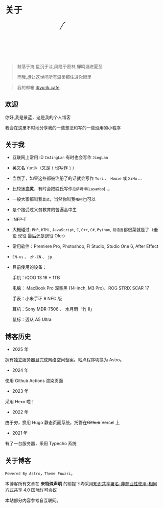 # 关于

<div style="padding-bottom:3rem; text-align:center">
<svg xmlns="http://www.w3.org/2000/svg" width="50%" height="50%" viewBox="0 0 174 51">
        <style>
            @keyframes draw {
                to {
                    stroke-dashoffset: 0;
                }
            }
        </style>
        <foreignObject width="100%" height="100%">
        <div xmlns="http://www.w3.org/1999/xhtml" style="display: flex; align-items: center; height: 100%; justify-content: center;"><div style="display: inline-flex; align-items: center; margin: 0 -12px 0 2px;"><svg style="display: inline-block; width: 35px; height: 100%;"  xmlns="http://www.w3.org/2000/svg" fill="none" viewBox="0 0 35 51" height="51" width="35"><path stroke-dasharray="162" stroke-dashoffset="162" style="animation: draw 0.81s 0s forwards;" stroke="#000000" fill="none" stroke-linecap="round" stroke-linejoin="round" d="M16.8032 1.3594C12.7184 0.602171 -1.69718 28.9308 2.30381 28.3593C6.30481 27.7879 33.8032 2.8594 33.8032 2.8594C14.0741 30.0733 5.30273 48.8594 8.80324 49.8594C12.3037 50.8594 30.3027 19.8594 6.80324 39.8594"></path></svg></div><div style="display: inline-flex; align-items: center; margin: 0 -4.5px 0 0;"><svg style="display: inline-block; width: 13px; height: 100%;"  xmlns="http://www.w3.org/2000/svg" fill="none" viewBox="0 0 13 51" height="51" width="13"><path stroke-dasharray="28" stroke-dashoffset="28" style="animation: draw 0.14s 0.81s forwards;" stroke="#000000" fill="none" stroke-linecap="round" stroke-linejoin="round" d="M4.02467 23.277C3.02512 22.8065 0.89338 26.614 1.20215 28.0439C1.51091 29.4737 7.5177 23.0864 7.5177 23.0864C7.5177 23.0864 4.71947 27.0005 5.80301 28.3576C6.96087 28.8941 10.5935 24.8364 11.7727 24.2932"></path></svg></div><div style="display: inline-flex; align-items: center; margin: 0 -3px 0 -1px;"><svg style="display: inline-block; width: 13px; height: 100%;"  xmlns="http://www.w3.org/2000/svg" fill="none" viewBox="0 0 13 51" height="51" width="13"><path stroke-dasharray="24" stroke-dashoffset="24" style="animation: draw 0.12s 0.9500000000000001s forwards;" stroke="#000000" fill="none" stroke-linecap="round" stroke-linejoin="round" d="M4.04688 23.3381L1.02539 30.1005C7.1047 22.5828 11.8527 19.8132 11.2412 24.1654"></path></svg></div><div style="display: inline-flex; align-items: center; margin: 0 -3.5px 0 0;"><svg style="display: inline-block; width: 9px; height: 100%;"  xmlns="http://www.w3.org/2000/svg" fill="none" viewBox="0 0 9 51" height="51" width="9"><path stroke-dasharray="16" stroke-dashoffset="16" style="animation: draw 0.08s 1.07s forwards;" stroke="#000000" fill="none" stroke-linecap="round" stroke-linejoin="round" d="M3.7548 22.9229C2.60207 23.529 -0.752212 29.5295 1.61166 28.7618C3.97553 27.994 5.61205 25.8726 7.67374 24.721"></path></svg></div><div style="display: inline-flex; align-items: center; margin: 0 -6.5px 0 0;"><svg style="display: inline-block; width: 17px; height: 100%;"  xmlns="http://www.w3.org/2000/svg" fill="none" viewBox="0 0 17 51" height="51" width="17"><path stroke-dasharray="54" stroke-dashoffset="54" style="animation: draw 0.27s 1.1500000000000001s forwards;" stroke="#000000" fill="none" stroke-linecap="round" stroke-linejoin="round" d="M15.7207 6.04492C9.81615 15.6875 6.702 20.8513 1.7832 29.2278C6.71346 22.5005 7.97044 24.3967 8.53371 25.0963C6.93134 22.6684 3.19642 26.693 4.13275 27.9568C5.06907 29.2205 9.96155 26.6057 13.3705 24.8444"></path></svg></div><div style="width: 7px;"></div><div style="display: inline-flex; align-items: center; margin: 0 -5px 0 -6px;"><svg style="display: inline-block; width: 37px; height: 100%;"  xmlns="http://www.w3.org/2000/svg" fill="none" viewBox="0 0 37 51" height="51" width="37"><path stroke-dasharray="101" stroke-dashoffset="101" style="animation: draw 0.505s 1.4200000000000002s forwards;" stroke="#000000" fill="none" stroke-linecap="round" stroke-linejoin="round" d="M35.1522 7.2324C38.1612 -9.90171 5.01684 18.1833 1.44481 44.1581C-0.863382 60.9427 22.8446 32.2692 28.2295 28.4927"></path></svg></div><div style="display: inline-flex; align-items: center; margin: 0 -4px 0 0;"><svg style="display: inline-block; width: 13px; height: 100%;"  xmlns="http://www.w3.org/2000/svg" fill="none" viewBox="0 0 13 51" height="51" width="13"><path stroke-dasharray="36" stroke-dashoffset="36" style="animation: draw 0.18s 1.9250000000000003s forwards;" stroke="#000000" fill="none" stroke-linecap="round" stroke-linejoin="round" d="M5.99958 25C5.73591 21.1582 1.99899 25.5 1.49941 28C1.00013 30.5 7.65454 23.3545 7.65454 23.3545C3.5802 27.3691 3.29278 30.5313 4.09638 30.7478C5.08629 31.0263 12.2012 24.7466 12.2012 24.7466"></path></svg></div><div style="display: inline-flex; align-items: center; margin: 0 -6px 0 -6px;"><svg style="display: inline-block; width: 19px; height: 100%;"  xmlns="http://www.w3.org/2000/svg" fill="none" viewBox="0 0 19 51" height="51" width="19"><path stroke-dasharray="59" stroke-dashoffset="59" style="animation: draw 0.295s 2.1050000000000004s forwards;" stroke="#000000" fill="none" stroke-linecap="round" stroke-linejoin="round" d="M17.7207 13.1365C8.45405 23.5754 -1.22714 43.6967 2.45623 40.1666C6.13959 36.6365 12.1704 24.6314 8.13529 26.9287C6.46836 27.8777 12.1416 27.8273 15.3106 24.7416"></path></svg></div><div style="display: inline-flex; align-items: center; margin: 0 -4px 0 0;"><svg style="display: inline-block; width: 11px; height: 100%;"  xmlns="http://www.w3.org/2000/svg" fill="none" viewBox="0 0 11 51" height="51" width="11"><path stroke-dasharray="22" stroke-dashoffset="22" style="animation: draw 0.11s 2.4000000000000004s forwards;" stroke="#000000" fill="none" stroke-linecap="round" stroke-linejoin="round" d="M3.07713 25.3392C3.03314 27.7282 6.78706 24.9554 6.03999 23.505C4.44172 21.2653 -0.294204 28.3892 2.71291 28.2186C5.35941 27.9626 10.2422 24.7207 10.2422 24.7207"></path></svg></div></div></foreignObject></svg>
</div>

> 鲸落于海,星沉于洼,风隐于密林,蝉鸣漏进夏至
>
> 而我,想让这世间所有温柔都住进你眼里

> 我的邮箱 [i#yurik.cafe](mailto:i@yurik.cafe)

## 欢迎

你好,我是景蓝，这是我的个人博客

我会在这里不时地分享我的一些想法和写的一些~~没用的~~小程序

## 关于我

- 互联网上常用 ID `ImJingLan` 有时也会写作 `JingLan`

- 英文名 `Yurik`（又是 `i` 也写作 `1` ）

- 当然了，如果这些都被注册了的话就会写作 `Yuri` 、 `Howie` 或 `XiHu` ...

- 比较迷**血灵**，有时会把姓氏写作`拉萨姆博`(`Lasambo`) ...

- 一般大家都叫我`景蓝`，当然你叫我`祐袔`也可以

- 是个接受过义务教育的苦逼高中生

- INFP-T

- 大概碰过: `PHP`, `HTML`, `JavaScript`, `C`, `C++`, `C#`, `Python`, `易语言`都很菜就是了（~~退役~~ ~~现役~~ 最后还是退役 OIer）

- 常用软件：Premiere Pro, Photoshop, Fl Studio, Studio One 6, After Effect

- `EN-us` 、 `zh-CN` 、 `jp`

- 目前使用的设备：

  手机：iQOO 13 16 + 1TB

  电脑： MacBook Pro 深空黑 (14-inch, M3 Pro)、ROG STRIX SCAR 17

  手表：小米手环 9 NFC 版

  耳机：Sony MDR-7506 、 水月雨「竹 II」

  鼠标：迈从 A5 Ultra

## 博客历史

- 2025 年

拥有独立服务器且完成网络空间备案。站点程序切换为 Astro。

- 2024 年

使用 Github Actions 渲染页面

- 2023 年

采用 Hexo 啦！

- 2022 年

由于~~穷~~，换用 Hugo 静态页面系统，托管在~~Github~~ Vercel 上

- 2021 年

有了一台服务器，采用 Typecho 系统

## 关于博客

`Powered By Astro`，`Theme Fuwari`。

本博客所有文章在 **未特殊声明** 的前提下均采用[知识共享署名-非商业性使用-相同方式共享 4.0 国际许可协议](http://creativecommons.org/licenses/by-nc-sa/4.0/)

本站部分内容参考自互联网。

